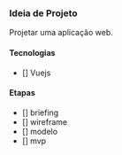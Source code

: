 ### Ideia de Projeto

Projetar uma aplicação web.

#### Tecnologias

- [] Vuejs

#### Etapas

- [] briefing
- [] wireframe
- [] modelo
- [] mvp
